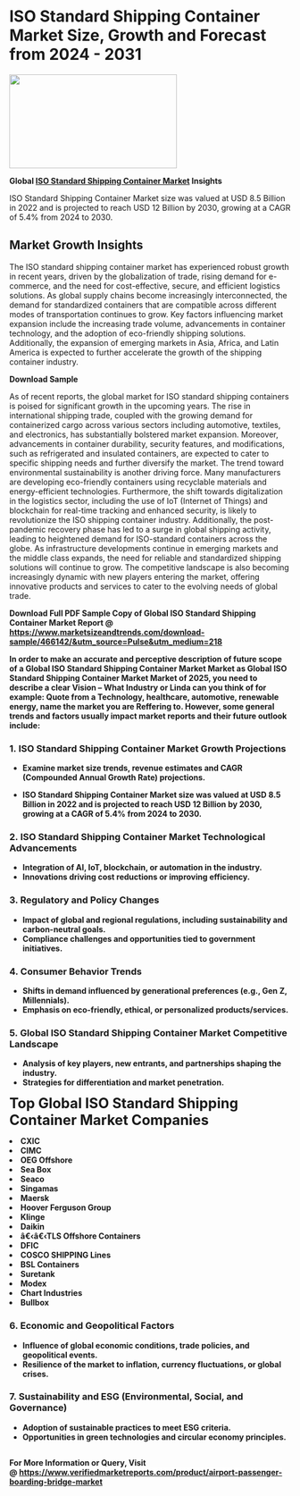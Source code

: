 <H1>ISO Standard Shipping Container Market Size, Growth and Forecast from 2024 - 2031</H1><img class="aligncenter size-medium wp-image-584254" src="https://thirdeyenews.in/wp-content/uploads/2024/09/Global-Market-Research-300x168.jpeg" alt="" width="300" height="168" /><p><strong>Global&nbsp;<a href="https://www.marketsizeandtrends.com/download-sample/466142/&amp;utm_source=Pulse&amp;utm_medium=218">ISO Standard Shipping Container Market</a> Insights</strong></p><p>ISO Standard Shipping Container Market size was valued at USD 8.5 Billion in 2022 and is projected to reach USD 12 Billion by 2030, growing at a CAGR of 5.4% from 2024 to 2030.</p><p><h2>Market Growth Insights</h2> <p>The ISO standard shipping container market has experienced robust growth in recent years, driven by the globalization of trade, rising demand for e-commerce, and the need for cost-effective, secure, and efficient logistics solutions. As global supply chains become increasingly interconnected, the demand for standardized containers that are compatible across different modes of transportation continues to grow. Key factors influencing market expansion include the increasing trade volume, advancements in container technology, and the adoption of eco-friendly shipping solutions. Additionally, the expansion of emerging markets in Asia, Africa, and Latin America is expected to further accelerate the growth of the shipping container industry.</p> <p><strong>Download Sample</strong></p> <p>As of recent reports, the global market for ISO standard shipping containers is poised for significant growth in the upcoming years. The rise in international shipping trade, coupled with the growing demand for containerized cargo across various sectors including automotive, textiles, and electronics, has substantially bolstered market expansion. Moreover, advancements in container durability, security features, and modifications, such as refrigerated and insulated containers, are expected to cater to specific shipping needs and further diversify the market. The trend toward environmental sustainability is another driving force. Many manufacturers are developing eco-friendly containers using recyclable materials and energy-efficient technologies. Furthermore, the shift towards digitalization in the logistics sector, including the use of IoT (Internet of Things) and blockchain for real-time tracking and enhanced security, is likely to revolutionize the ISO shipping container industry. Additionally, the post-pandemic recovery phase has led to a surge in global shipping activity, leading to heightened demand for ISO-standard containers across the globe. As infrastructure developments continue in emerging markets and the middle class expands, the need for reliable and standardized shipping solutions will continue to grow. The competitive landscape is also becoming increasingly dynamic with new players entering the market, offering innovative products and services to cater to the evolving needs of global trade.</p> <p><strong></p><p><span class=""><strong>Download Full PDF Sample Copy of Global ISO Standard Shipping Container Market Report</strong> @ <a href="https://www.marketsizeandtrends.com/download-sample/466142/&amp;utm_source=Pulse&amp;utm_medium=218" target="_blank">https://www.marketsizeandtrends.com/download-sample/466142/&amp;utm_source=Pulse&amp;utm_medium=218</a></span></p><p>In order to make an accurate and perceptive description of future scope of a Global&nbsp;ISO Standard Shipping Container Market Market as Global&nbsp;ISO Standard Shipping Container Market Market of 2025, you need to describe a clear Vision &ndash; What Industry or Linda can you think of for example: Quote from a Technology, healthcare, automotive, renewable energy, name the market you are Reffering to. However, some general trends and factors usually impact market reports and their future outlook include:</p><h3>1.&nbsp;<strong>ISO Standard Shipping Container Market Growth Projections</strong></h3><ul><li>Examine market size trends, revenue estimates and CAGR (Compounded Annual Growth Rate) projections.</li><li><p>ISO Standard Shipping Container Market size was valued at USD 8.5 Billion in 2022 and is projected to reach USD 12 Billion by 2030, growing at a CAGR of 5.4% from 2024 to 2030.</p></li></ul><h3>2.&nbsp;<strong>ISO Standard Shipping Container Market Technological Advancements</strong></h3><ul><li>Integration of AI, IoT, blockchain, or automation in the industry.</li><li>Innovations driving cost reductions or improving efficiency.</li></ul><h3>3.&nbsp;<strong>Regulatory and Policy Changes</strong></h3><ul><li>Impact of global and regional regulations, including sustainability and carbon-neutral goals.</li><li>Compliance challenges and opportunities tied to government initiatives.</li></ul><h3>4.&nbsp;<strong>Consumer Behavior Trends</strong></h3><ul><li>Shifts in demand influenced by generational preferences (e.g., Gen Z, Millennials).</li><li>Emphasis on eco-friendly, ethical, or personalized products/services.</li></ul><h3>5.&nbsp;<strong>Global ISO Standard Shipping Container Market Competitive Landscape</strong></h3><ul><li>Analysis of key players, new entrants, and partnerships shaping the industry.</li><li>Strategies for differentiation and market penetration.</li></ul><p data-pm-slice="1 1 []"><span style="color: inherit; font-family: inherit; font-size: 25px;">Top Global ISO Standard Shipping Container Market Companies</span></p><div class="" data-test-id=""><p><li>CXIC</li><li> CIMC</li><li> OEG Offshore</li><li> Sea Box</li><li> Seaco</li><li> Singamas</li><li> Maersk</li><li> Hoover Ferguson Group</li><li> Klinge</li><li> Daikin</li><li> â€‹â€‹TLS Offshore Containers</li><li> DFIC</li><li> COSCO SHIPPING Lines</li><li> BSL Containers</li><li> Suretank</li><li> Modex</li><li> Chart Industries</li><li> Bullbox</li></p></div><h3>6.&nbsp;<strong>Economic and Geopolitical Factors</strong></h3><ul><li>Influence of global economic conditions, trade policies, and geopolitical events.</li><li>Resilience of the market to inflation, currency fluctuations, or global crises.</li></ul><h3>7.&nbsp;<strong>Sustainability and ESG (Environmental, Social, and Governance)</strong></h3><ul><li>Adoption of sustainable practices to meet ESG criteria.</li><li>Opportunities in green technologies and circular economy principles.</li></ul><h2><strong style="font-size: 14px;">For More Information or Query, Visit @&nbsp;</strong><a style="background-color: #ffffff; font-size: 14px;" href="https://www.marketsizeandtrends.com/report/iso-standard-shipping-container-market/" target="_blank">https://www.verifiedmarketreports.com/product/airport-passenger-boarding-bridge-market</a></h2>
